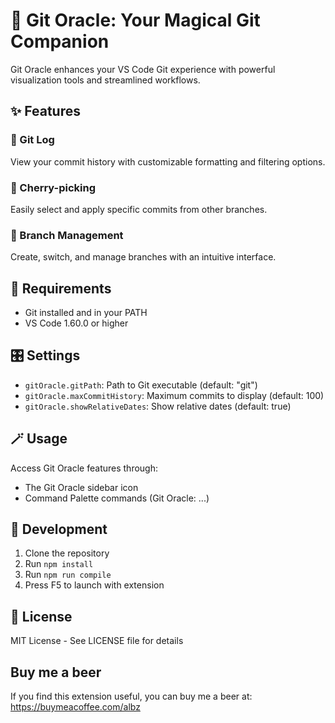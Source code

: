 # 🔮 Git Oracle: Your Magical Git Companion

Git Oracle enhances your VS Code Git experience with powerful visualization tools and streamlined workflows.

## ✨ Features

### 📜 Git Log
View your commit history with customizable formatting and filtering options.

### 🍒 Cherry-picking
Easily select and apply specific commits from other branches.

### 🌳 Branch Management
Create, switch, and manage branches with an intuitive interface.

## 🧰 Requirements

- Git installed and in your PATH
- VS Code 1.60.0 or higher

## 🎛️ Settings

* `gitOracle.gitPath`: Path to Git executable (default: "git")
* `gitOracle.maxCommitHistory`: Maximum commits to display (default: 100)
* `gitOracle.showRelativeDates`: Show relative dates (default: true)

## 🪄 Usage

Access Git Oracle features through:
- The Git Oracle sidebar icon
- Command Palette commands (Git Oracle: ...)

## 🧪 Development

1. Clone the repository
2. Run `npm install`
3. Run `npm run compile`
4. Press F5 to launch with extension

## 📄 License

MIT License - See LICENSE file for details

## Buy me a beer 
If you find this extension useful, you can buy me a beer at:
https://buymeacoffee.com/albz
